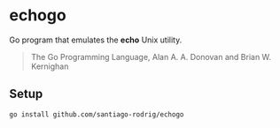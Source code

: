 # echogo

Go program that emulates the **echo** Unix utility.

> The Go Programming Language, Alan A. A. Donovan and Brian W. Kernighan

## Setup

```sh
go install github.com/santiago-rodrig/echogo
```

